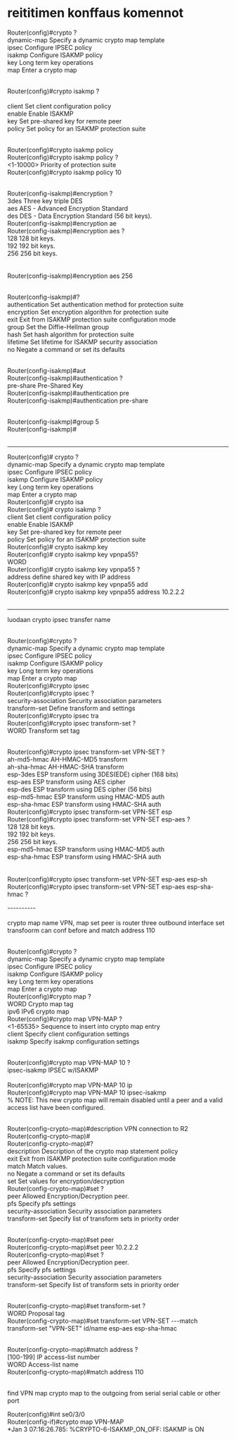 # reititimen konffaus komennot

Router(config)#crypto ? <br>
  dynamic-map  Specify a dynamic crypto map template <br>
  ipsec        Configure IPSEC policy <br>
  isakmp       Configure ISAKMP policy <br>
  key          Long term key operations <br>
  map          Enter a crypto map <br><br>

Router(config)#crypto isakmp ? <br><br>
  client  Set client configuration policy <br>
  enable  Enable ISAKMP <br>
  key     Set pre-shared key for remote peer <br>
  policy  Set policy for an ISAKMP protection suite <br><br>

Router(config)#crypto isakmp policy <br>
Router(config)#crypto isakmp policy ? <br>
  <1-10000>  Priority of protection suite <br>
Router(config)#crypto isakmp policy 10 <br><br>

Router(config-isakmp)#encryption ? <br>
  3des  Three key triple DES <br>
  aes   AES - Advanced Encryption Standard <br>
  des   DES - Data Encryption Standard (56 bit keys). <br>
Router(config-isakmp)#encryption ae <br>
Router(config-isakmp)#encryption aes ? <br>
  128  128 bit keys. <br>
  192  192 bit keys. <br>
  256  256 bit keys. <br>
  <cr> <br><br> 
Router(config-isakmp)#encryption aes 256 <br><br>

Router(config-isakmp)#? <br>
  authentication  Set authentication method for protection suite <br>
  encryption      Set encryption algorithm for protection suite <br>
  exit            Exit from ISAKMP protection suite configuration mode <br>
  group           Set the Diffie-Hellman group <br>
  hash            Set hash algorithm for protection suite <br>
  lifetime        Set lifetime for ISAKMP security association <br>
  no              Negate a command or set its defaults <br><br>

Router(config-isakmp)#aut <br> 
Router(config-isakmp)#authentication ? <br>
  pre-share  Pre-Shared Key<br>
Router(config-isakmp)#authentication pre <br> 
Router(config-isakmp)#authentication pre-share <br><br>

Router(config-isakmp)#group 5 <br>
Router(config-isakmp)# <br><br>

---

Router(config)# crypto ? <br>
  dynamic-map  Specify a dynamic crypto map template <br>
  ipsec        Configure IPSEC policy <br>
  isakmp       Configure ISAKMP policy <br>
  key          Long term key operations <br>
  map          Enter a crypto map <br>
Router(config)# crypto isa <br>
Router(config)# crypto isakmp ? <br>
  client  Set client configuration policy <br>
  enable  Enable ISAKMP<br>
  key     Set pre-shared key for remote peer <br>
  policy  Set policy for an ISAKMP protection suite <br>
Router(config)# crypto isakmp key <br>
Router(config)# crypto isakmp key vpnpa55? <br>
WORD  <br>
Router(config)# crypto isakmp key vpnpa55 ? <br>
  address  define shared key with IP address <br>
Router(config)# crypto isakmp key vpnpa55 add <br>
Router(config)# crypto isakmp key vpnpa55 address 10.2.2.2 <br><br>

------
luodaan crypto ipsec transfer name <br><br>

Router(config)#crypto ? <br>
  dynamic-map  Specify a dynamic crypto map template <br>
  ipsec        Configure IPSEC policy <br>
  isakmp       Configure ISAKMP policy <br>
  key          Long term key operations <br>
  map          Enter a crypto map <br>
Router(config)#crypto ipsec <br>
Router(config)#crypto ipsec ? <br>
  security-association  Security association parameters <br>
  transform-set         Define transform and settings <br>
Router(config)#crypto ipsec tra <br>
Router(config)#crypto ipsec transform-set ? <br>
  WORD  Transform set tag <br><br>

Router(config)#crypto ipsec transform-set VPN-SET ? <br>
  ah-md5-hmac   AH-HMAC-MD5 transform <br>
  ah-sha-hmac   AH-HMAC-SHA transform <br>
  esp-3des      ESP transform using 3DES(EDE) cipher (168 bits) <br>
  esp-aes       ESP transform using AES cipher <br>
  esp-des       ESP transform using DES cipher (56 bits) <br>
  esp-md5-hmac  ESP transform using HMAC-MD5 auth <br>
  esp-sha-hmac  ESP transform using HMAC-SHA auth <br>
Router(config)#crypto ipsec transform-set VPN-SET esp <br>
Router(config)#crypto ipsec transform-set VPN-SET esp-aes ? <br>
  128           128 bit keys. <br>
  192           192 bit keys. <br>
  256           256 bit keys. <br>
  esp-md5-hmac  ESP transform using HMAC-MD5 auth <br>
  esp-sha-hmac  ESP transform using HMAC-SHA auth <br>
  <cr> <br><br>
Router(config)#crypto ipsec transform-set VPN-SET esp-aes esp-sh <br>
Router(config)#crypto ipsec transform-set VPN-SET esp-aes esp-sha-hmac ? <br>
  <cr>

----------<br><br>
crypto map name VPN, map set peer is router three outbound interface set transfoorm can conf before and match address 110 <br><br>

Router(config)#crypto ? <br>
  dynamic-map  Specify a dynamic crypto map template <br>
  ipsec        Configure IPSEC policy <br>
  isakmp       Configure ISAKMP policy <br>
  key          Long term key operations <br>
  map          Enter a crypto map <br>
Router(config)#crypto map ? <br>
  WORD  Crypto map tag <br>
  ipv6  IPv6 crypto map <br>
Router(config)#crypto map VPN-MAP ? <br>
  <1-65535>  Sequence to insert into crypto map entry <br>
  client     Specify client configuration settings <br>
  isakmp     Specify isakmp configuration settings <br><br>

Router(config)#crypto map VPN-MAP 10 ? <br>
  ipsec-isakmp  IPSEC w/ISAKMP <br><br>
  <cr>
Router(config)#crypto map VPN-MAP 10 ip <br>
Router(config)#crypto map VPN-MAP 10 ipsec-isakmp <br>
% NOTE: This new crypto map will remain disabled until a peer and a valid access list have been configured. <br><br>

Router(config-crypto-map)#description VPN connection to R2 <br>
Router(config-crypto-map)# <br>
Router(config-crypto-map)#? <br>
  description  Description of the crypto map statement policy <br>
  exit         Exit from ISAKMP protection suite configuration mode <br>
  match        Match values. <br>
  no           Negate a command or set its defaults <br>
  set          Set values for encryption/decryption <br>
Router(config-crypto-map)#set ? <br>
  peer                  Allowed Encryption/Decryption peer. <br>
  pfs                   Specify pfs settings <br>
  security-association  Security association parameters <br>
  transform-set         Specify list of transform sets in priority order <br><br>

Router(config-crypto-map)#set peer  <br>
Router(config-crypto-map)#set peer 10.2.2.2  <br>
Router(config-crypto-map)#set ? <br>
  peer                  Allowed Encryption/Decryption peer. <br>
  pfs                   Specify pfs settings <br>
  security-association  Security association parameters <br>
  transform-set         Specify list of transform sets in priority order <br><br>

Router(config-crypto-map)#set transform-set ? <br>
  WORD  Proposal tag <br>
Router(config-crypto-map)#set transform-set VPN-SET ---match transform-set "VPN-SET" id/name esp-aes esp-sha-hmac <br><br>

Router(config-crypto-map)#match address ? <br>
  [100-199]  IP access-list number <br>
  WORD       Access-list name <br>
Router(config-crypto-map)#match address 110 <br><br>


find VPN map crypto map to the outgoing from serial serial cable or other port <br>

Router(config)#int se0/3/0 <br> 
Router(config-if)#crypto map VPN-MAP <br>
*Jan  3 07:16:26.785: %CRYPTO-6-ISAKMP_ON_OFF: ISAKMP is ON <br>
